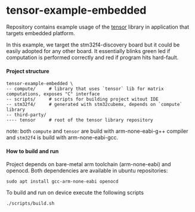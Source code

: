 # tensor-example-embedded

Repository contains example usage of the [tensor](https://www.github.com/d-kicinski/tensor) library
in application that targets embedded platform.

In this example, we target the stm32f4-discovery board but it could be easily adopted for any other
board. It essentially blinks green led if computation is performed correctly and red if program hits
hard-fault.

#### Project structure
```
tensor-example-embedded \
-- compute/     # library that uses `tensor` lib for matrix computations, exposes "C" interface
-- scripts/     # scripts for building project witout IDE
-- stm32f4/     # generated with stm32cubemx, depends on `compute` library
-- third-party/
---- tensor     # root of the tensor library repository
```
note: both `compute` and `tensor` are build with arm-none-eabi-g++ compiler and `stm32f4` is build with 
arm-none-eabi-gcc.

#### How to build and run
Project depends on bare-metal arm toolchain (arm-none-eabi) and openocd. Both dependencies are
available in ubuntu repositories:
```shell script
sudo apt install gcc-arm-none-eabi openocd
```

To build and run on device execute the following scripts
```shell script
./scripts/build.sh
```


